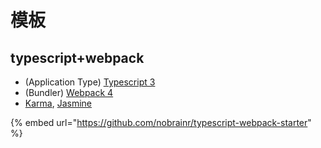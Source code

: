 # 模板

## typescript+webpack

* &#x20;(Application Type) [Typescript 3](https://www.typescriptlang.org/docs/handbook/release-notes/typescript-3-0.html)
* &#x20;(Bundler) [Webpack 4](https://webpack.js.org)
* &#x20;[Karma](https://karma-runner.github.io/1.0/index.html), [Jasmine](https://jasmine.github.io)

{% embed url="https://github.com/nobrainr/typescript-webpack-starter" %}

